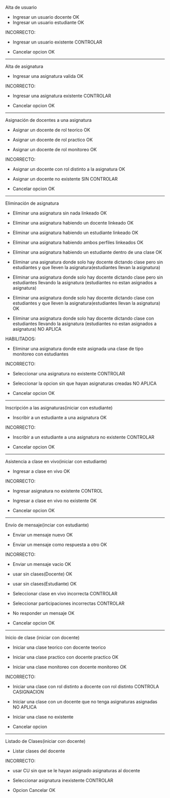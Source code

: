Alta de usuario

- Ingresar un usuario docente OK
- Ingresar un usuario estudiante OK

INCORRECTO:

- Ingresar un usuario existente CONTROLAR

- Cancelar opcion OK


------------------------------------------------------------------------------------

Alta de asignatura

- Ingresar una asignatura valida OK

INCORRECTO:

- Ingresar una asignatura existente CONTROLAR

- Cancelar opcion OK


------------------------------------------------------------------------------------


Asignación de docentes a una asignatura

- Asignar un docente de rol teorico OK

- Asignar un docente de rol practico OK

- Asignar un docente de rol monitoreo OK

INCORRECTO:

- Asignar un docente con rol distinto a la asignatura OK

- Asignar un docente no existente SIN CONTROLAR

- Cancelar opcion OK


------------------------------------------------------------------------------------




Eliminación de asignatura

- Eliminar una asignatura sin nada linkeado OK

- Eliminar una asignatura habiendo un docente linkeado OK

- Eliminar una asignatura habiendo un estudiante linkeado OK

- Eliminar una asignatura habiendo ambos perfiles linkeados OK

- Eliminar una asignatura habiendo un estudiante dentro de una clase OK

- Eliminar una asignatura donde solo hay docente dictando clase pero sin estudiantes y que lleven la asignatura(estudiantes llevan la asignatura)

- Eliminar una asignatura donde solo hay docente dictando clase pero sin estudiantes llevando la asignatura
(estudiantes no estan asignados a asignatura)

- Eliminar una asignatura donde solo hay docente dictando clase con estudiantes y que lleven la asignatura(estudiantes llevan la asignatura) OK
 
- Eliminar una asignatura donde solo hay docente dictando clase con estudiantes llevando la asignatura
(estudiantes no estan asignados a asignatura) NO APLICA

HABILITADOS:

- Eliminar una asignatura donde este asignada una clase de tipo monitoreo con estudiantes

INCORRECTO:

- Seleccionar una asignatura no existente CONTROLAR

- Seleccionar la opcion sin que hayan asignaturas creadas NO APLICA

- Cancelar opcion OK

------------------------------------------------------------------------------------



Inscripción a las asignaturas(iniciar con estudiante)

- Inscribir a un estudiante a una asignatura OK

INCORRECTO:

- Inscribir a un estudiante a una asignatura no existente  CONTROLAR

- Cancelar opcion OK


------------------------------------------------------------------------------------


Asistencia a clase en vivo(iniciar con estudiante)

- Ingresar a clase en vivo OK

INCORRECTO:

- Ingresar asignatura no existente CONTROL

- Ingresar a clase en vivo no existente OK

- Cancelar opcion OK



------------------------------------------------------------------------------------


Envío de mensaje(inciar con estudiante)

- Enviar un mensaje nuevo OK

- Enviar un mensaje como respuesta a otro OK

INCORRECTO:

- Enviar un mensaje vacio OK

- usar sin clases(Docente) OK

- usar sin clases(Estudiante) OK

- Seleccionar clase en vivo incorrecta CONTROLAR

- Seleccionar participaciones incorrectas CONTROLAR

- No responder un mensaje OK

- Cancelar opcion OK

------------------------------------------------------------------------------------


Inicio de clase (iniciar con docente)

- Iniciar una clase teorico con docente teorico

- Iniciar una clase practico con docente practico OK

- Iniciar una clase monitoreo con docente monitoreo OK

INCORRECTO:

- Iniciar una clase con rol distinto a docente con rol distinto CONTROLA CASIGNACION

- Iniciar una clase con un docente que no tenga asignaturas asignadas NO APLICA

- Iniciar una clase no existente

- Cancelar opcion


------------------------------------------------------------------------------------


Listado de Clases(iniciar con docente)

- Listar clases del docente

INCORRECTO:

- usar CU sin que se le hayan asignado asignaturas al docente

- Seleccionar asignatura inexistente CONTROLAR

- Opcion Cancelar OK

